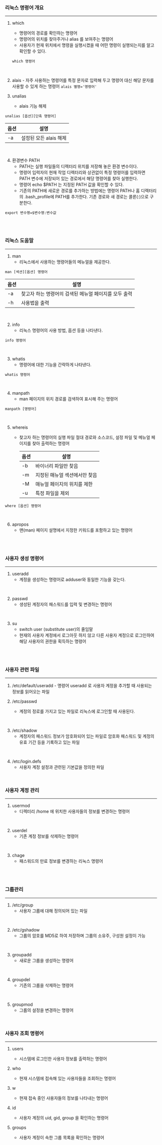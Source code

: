 ### 리눅스 명령어 개요

---

1. which
   - 명령어의 경로를 확인하는 명령어
   - 명령어의 위치를 찾아주거나 alias 를 보여주는 명령어
   - 사용자가 현재 위치에서 명령을 실행시켰을 때 어떤 명령이 실행되는지를 알고 확인할 수 있다.
   ```
   which 명령어
   ```
   <br>
2. alais - 자주 사용하는 명령어를 특정 문자로 입력해 두고 명령어 대신 해당 문자를 사용할 수 있게 하는 명령어
   `alais 별명='명령어'`
   <br>

3. unalias
   - alais 기능 해제

```
unalias [옵션][단축 명령어]
```

| 옵션 | 설명                   |
| ---- | ---------------------- |
| -a   | 설정된 모든 alais 해제 |

<br>

4. 환경변수 PATH
   - PATH는 실행 파일들의 디렉터리 위치를 저장해 놓은 환경 변수이다.
   - 명령어 입력자의 현재 작업 디렉터리와 상관없이 특정 명령어를 입력하면 PATH 변수에 저장되어 있는 경로에서 해당 명령어를 찾아 실행한다.
   - 명령어 echo $PATH 는 지정된 PATH 값을 확인할 수 있다.
   - 기존의 PATH에 새로운 경로를 추가하는 방법에는 명령어 PATH나 홈 디렉터리의 .bash_profile에 PATH를 추가한다. 기존 경로와 새 경로는 콜론(:)으로 구분한다.

```
export 변수명=$변수명:변수값
```

<br>
<br>

### 리눅스 도움말

---

1. man
   - 리눅스에서 사용하는 명령어들의 메뉴얼을 제공한다.

```
man [섹션][옵션] 명령어
```

| 옵션 | 설명                                                  |
| ---- | ----------------------------------------------------- |
| -a   | 찾고자 하는 명령어의 검색된 메뉴얼 페이지를 모두 출력 |
| -h   | 사용법을 출력                                         |

<br>

2. info
   - 리눅스 명령어의 사용 방법, 옵션 등을 나타낸다.

```
info 명령어
```

<br>

3. whatis
   - 명령어에 대한 기능을 간략하게 나타낸다.

```
whatis 명령어
```

<br>

4. manpath
   - man 페이지의 위치 경로를 검색하여 표시해 주는 명령어

```
manpath [명령어]
```

<br>

5. whereis

   - 찾고자 하는 명령어의 실행 파일 절대 경로와 소스코드, 설정 파일 및 메뉴얼 페이지를 찾아 출력하는 명령어

     | 옵션 | 설명                          |
     | ---- | ----------------------------- |
     | -b   | 바이너리 파일만 찾음          |
     | -m   | 지정된 매뉴얼 섹션에서만 찾음 |
     | -M   | 매뉴얼 페이지의 위치를 제한   |
     | -u   | 특정 파일을 제외              |

```
where [옵션] 명령어
```

<br>

6. apropos
   - 맨(man) 페이지 설명에서 지정한 키워드를 포함하고 있는 명령어

<br>
<br>

### 사용자 생성 명령어

---

1. useradd
   - 계정을 생성하는 명령어로 adduser와 동일한 기능을 갖는다.

<br>

2. passwd
   - 생성된 계정자의 패스워드를 입력 및 변경하는 명령어

<br>

3. su
   - switch user (substitute user)의 줄임말
   - 현재의 사용자 계정에서 로그아웃 하지 않고 다른 사용자 계정으로 로그인하여 해당 사용자의 권한을 획득하는 명령어

<br>
<br>

### 사용자 관련 파일

---

1. /etc/default/useradd - 명령어 useradd 로 사용자 계정을 추가할 때 사용되는 정보를 읽어오는 파일
   <br>

2. /etc/passwd
   - 계정의 정로를 가지고 있는 파일로 리눅스에 로그인할 때 사용된다.

<br>

3. /etc/shadow
   - 계정자의 패스워드 정보가 암호화되어 있는 파일로 암호화 패스워드 및 계정의 유효 기간 등을 기록하고 있는 파일

<br>

4. /etc/login.defs
   - 사용자 계정 설정과 관련된 기본값을 정의한 파일

<br>

### 사용자 계정 관리

---

1. usermod
   - 디렉터리 /home 에 위치한 사용자들의 정보를 변경하는 명령어

<br>

2. userdel
   - 기존 계정 정보를 삭제하는 명령어

<br>

3. chage
   - 패스워드의 만료 정보를 변경하는 리눅스 명령어

<br>
<br>

### 그룹관리

---

1. /etc/group
   - 사용자 그룹에 대해 정의되어 있는 파일

<br>

2. /etc/gshadow
   - 그룹의 암호를 MD5로 하여 저장하며 그룹의 소유주, 구성원 설정이 가능

<br>

3. groupadd
   - 새로운 그룹을 생성하는 명령어

<br>

4. groupdel
   - 기존의 그룹을 삭제하는 명령어

<br>

5. groupmod
   - 그룹의 설정을 변경하는 명령어

<br>

### 사용자 조회 명령어

---

1. users

   - 시스템에 로그인한 사용자 정보를 출력하는 명령어

2. who

   - 현재 시스템에 접속해 있는 사용자들을 조회하는 명령어

3. w

   - 현재 접속 중인 사용자들의 정보를 나타내는 명령어

4. id

   - 사용자 계정의 uid, gid, group 을 확인하는 명령어

5. groups
   - 사용자 계정이 속한 그룹 목록을 확인하는 명령어
